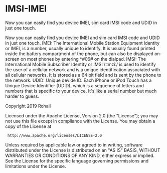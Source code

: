 # IMSI-IMEI
Now you can easily find you device IMEI, sim card IMSI code and UDID in just one touch. 

Now you can easily find you device IMEI and sim card IMSI code and UDID in just one touch. 
IMEI: The International Mobile Station Equipment Identity or IMEI, is a number, usually unique to identify. It is usually found printed inside the battery compartment of the phone, but can also be displayed on-screen on most phones by entering *#06# on the dialpad.
IMSI: The International Mobile Subscriber Identity or IMSI /ˈɪmziː/ is used to identify the user of a cellular network and is a unique identification associated with all cellular networks. It is stored as a 64 bit field and is sent by the phone to the network.
UDID: Unique devide ID. Each iPhone or iPod Touch has a Unique Device Identifier (UDID), which is a sequence of letters and numbers that is specific to your device. It's like a serial number but much harder to guess.



Copyright 2019 Rohail

   Licensed under the Apache License, Version 2.0 (the "License");
   you may not use this file except in compliance with the License.
   You may obtain a copy of the License at

     http://www.apache.org/licenses/LICENSE-2.0

   Unless required by applicable law or agreed to in writing, software
   distributed under the License is distributed on an "AS IS" BASIS,
   WITHOUT WARRANTIES OR CONDITIONS OF ANY KIND, either express or implied.
   See the License for the specific language governing permissions and
   limitations under the License.
